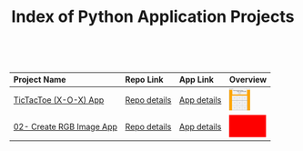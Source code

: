 <p align="center">  <h1 align="center">Index of Python Application Projects</h1>  </p>

<table style="width:100%">
  <thead style="text-align:left">
    <tr>
        <th>Project Name</th>  
        <th>Repo Link</th> 
        <th>App Link</th>  
        <th>Overview</th>
    </tr>
  </thead>
  
  <tbody>
    <tr>
      <td><a href="01- TicTacToe (X-O-X) App" target="_blank">TicTacToe (X-O-X) App</a></td>
      <td><a href="01- TicTacToe (X-O-X) App" target="_blank">Repo details</a></td>
      <td><a href="^#" target="_blank">App details</a></td>
      <td><img src="/01- TicTacToe (X-O-X) App/tictactoe.png" alt="tictactoe" height=39></td>
    </tr>
    <tr>
      <td><a href="02- Create RGB Image App" target="_blank">02- Create RGB Image App</a></td>
      <td><a href="02- Create RGB Image App" target="_blank">Repo details</a></td>
      <td><a href="^#" target="_blank">App details</a></td>
      <td><img src="/02- Create RGB Image App/RGB_Image.jpg" alt="tictactoe" height=39></td>
    </tr>
  </tbody>
</table>
